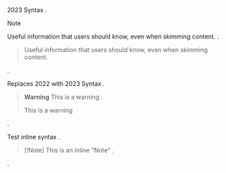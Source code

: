 2023 Syntax
.
> [!NOTE]
> Useful information that users should know, even when skimming content.
.
<blockquote>
<div class="admonition note">
<p>Useful information that users should know, even when skimming content.</p>
</div>
</blockquote>
.

Replaces 2022 with 2023 Syntax
.
> **Warning**
> This is a warning
.
<blockquote>
<div class="admonition warning">
<p>This is a warning</p>
</div>
</blockquote>
.

Test inline syntax
.
> \[!Note\] This is an inline "Note"
.
<blockquote>
<div class="admonition note"></div>
</blockquote>
.
